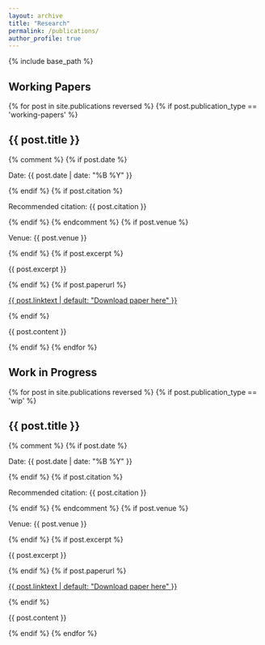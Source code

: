 ```yaml
---
layout: archive
title: "Research"
permalink: /publications/
author_profile: true
---
```


{% include base_path %}

<h2>Working Papers</h2>

{% for post in site.publications reversed %}
  {% if post.publication_type == 'working-papers' %}
  <div>
    <h2>{{ post.title }}</h2>
    {% comment %}
    {% if post.date %}<p>Date: {{ post.date | date: "%B %Y" }}</p>{% endif %}
    {% if post.citation %}<p>Recommended citation: {{ post.citation }}</p>{% endif %}
    {% endcomment %}
    {% if post.venue %}<p>Venue: {{ post.venue }}</p>{% endif %}
    {% if post.excerpt %}<p> {{ post.excerpt }}</p>{% endif %}
    {% if post.paperurl %}<p><a href="{{ post.paperurl }}">{{ post.linktext | default: "Download paper here" }}</a></p>{% endif %}
    <p>{{ post.content }}</p>
  </div>
  {% endif %}
{% endfor %}

<h2>Work in Progress</h2>

{% for post in site.publications reversed %}
  {% if post.publication_type == 'wip' %}
  <div>
    <h2>{{ post.title }}</h2>
    {% comment %}
    {% if post.date %}<p>Date: {{ post.date | date: "%B %Y" }}</p>{% endif %}
    {% if post.citation %}<p>Recommended citation: {{ post.citation }}</p>{% endif %}
    {% endcomment %}
    {% if post.venue %}<p>Venue: {{ post.venue }}</p>{% endif %}
    {% if post.excerpt %}<p> {{ post.excerpt }}</p>{% endif %}
    {% if post.paperurl %}<p><a href="{{ post.paperurl }}">{{ post.linktext | default: "Download paper here" }}</a></p>{% endif %}
    <p>{{ post.content }}</p>
  </div>
  {% endif %}
{% endfor %}
